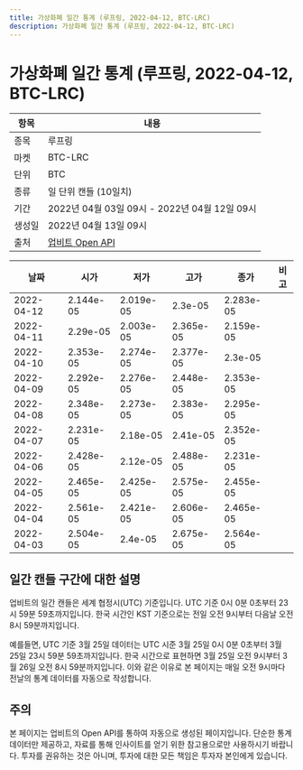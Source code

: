 ```yaml
---
title: 가상화폐 일간 통계 (루프링, 2022-04-12, BTC-LRC)
description: 가상화폐 일간 통계 (루프링, 2022-04-12, BTC-LRC)
---
```



가상화폐 일간 통계 (루프링, 2022-04-12, BTC-LRC)
===

|항목|내용|
|--|--|
|종목|루프링|
|마켓|BTC-LRC|
|단위|BTC|
|종류|일 단위 캔들 (10일치)|
|기간|2022년 04월 03일 09시 - 2022년 04월 12일 09시|
|생성일|2022년 04월 13일 09시|
|출처|[업비트 Open API](https://docs.upbit.com)|


|날짜|시가|저가|고가|종가|비고|
|--|--|--|--|--|--|
|2022-04-12|2.144e-05|2.019e-05|2.3e-05|2.283e-05|    |
|2022-04-11|2.29e-05|2.003e-05|2.365e-05|2.159e-05|    |
|2022-04-10|2.353e-05|2.274e-05|2.377e-05|2.3e-05|    |
|2022-04-09|2.292e-05|2.276e-05|2.448e-05|2.353e-05|    |
|2022-04-08|2.348e-05|2.273e-05|2.383e-05|2.295e-05|    |
|2022-04-07|2.231e-05|2.18e-05|2.41e-05|2.352e-05|    |
|2022-04-06|2.428e-05|2.12e-05|2.488e-05|2.231e-05|    |
|2022-04-05|2.465e-05|2.425e-05|2.575e-05|2.455e-05|    |
|2022-04-04|2.561e-05|2.421e-05|2.606e-05|2.465e-05|    |
|2022-04-03|2.504e-05|2.4e-05|2.675e-05|2.564e-05|    |


일간 캔들 구간에 대한 설명
---


업비트의 일간 캔들은 세계 협정시(UTC) 기준입니다. 
UTC 기준 0시 0분 0초부터 23시 59분 59초까지입니다. 
한국 시간인 KST 기준으로는 전일 오전 9시부터 다음날 오전 8시 59분까지입니다. 


예를들면, UTC 기준 3월 25일 데이터는 UTC 시준 3월 25일 0시 0분 0초부터 3월 25일 23시 59분 59초까지입니다. 
한국 시간으로 표현하면 3월 25일 오전 9시부터 3월 26일 오전 8시 59분까지입니다. 
이와 같은 이유로 본 페이지는 매일 오전 9시마다 전날의 통계 데이터를 자동으로 작성합니다. 


주의
---


본 페이지는 업비트의 Open API를 통하여 자동으로 생성된 페이지입니다. 
단순한 통계 데이터만 제공하고, 자료를 통해 인사이트를 얻기 위한 참고용으로만 사용하시기 바랍니다. 
투자를 권유하는 것은 아니며, 투자에 대한 모든 책임은 투자자 본인에게 있습니다. 
